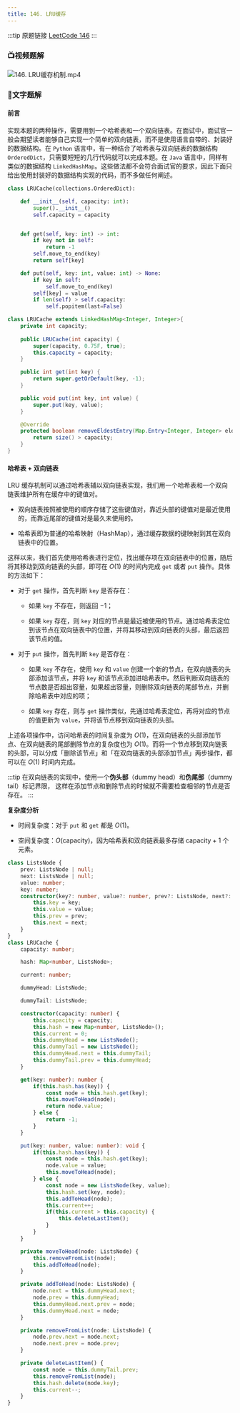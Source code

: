 ```yaml
---
title: 146. LRU缓存
---
```

:::tip 原题链接
[LeetCode 146](https://leetcode-cn.com/problems/lru-cache/)
:::
### 📺视频题解

![146. LRU缓存机制.mp4](42b5ca6a-4d69-4f7d-bf63-5c196aa23b44)

### 📖文字题解

#### 前言

实现本题的两种操作，需要用到一个哈希表和一个双向链表。在面试中，面试官一般会期望读者能够自己实现一个简单的双向链表，而不是使用语言自带的、封装好的数据结构。在 `Python` 语言中，有一种结合了哈希表与双向链表的数据结构 `OrderedDict`，只需要短短的几行代码就可以完成本题。在 `Java` 语言中，同样有类似的数据结构 `LinkedHashMap`。这些做法都不会符合面试官的要求，因此下面只给出使用封装好的数据结构实现的代码，而不多做任何阐述。

```Python [sol0-Python3]
class LRUCache(collections.OrderedDict):

    def __init__(self, capacity: int):
        super().__init__()
        self.capacity = capacity


    def get(self, key: int) -> int:
        if key not in self:
            return -1
        self.move_to_end(key)
        return self[key]

    def put(self, key: int, value: int) -> None:
        if key in self:
            self.move_to_end(key)
        self[key] = value
        if len(self) > self.capacity:
            self.popitem(last=False)
```

```Java [sol0-Java]
class LRUCache extends LinkedHashMap<Integer, Integer>{
    private int capacity;
    
    public LRUCache(int capacity) {
        super(capacity, 0.75F, true);
        this.capacity = capacity;
    }

    public int get(int key) {
        return super.getOrDefault(key, -1);
    }

    public void put(int key, int value) {
        super.put(key, value);
    }

    @Override
    protected boolean removeEldestEntry(Map.Entry<Integer, Integer> eldest) {
        return size() > capacity; 
    }
}
```

#### 哈希表 + 双向链表


LRU 缓存机制可以通过哈希表辅以双向链表实现，我们用一个哈希表和一个双向链表维护所有在缓存中的键值对。

- 双向链表按照被使用的顺序存储了这些键值对，靠近头部的键值对是最近使用的，而靠近尾部的键值对是最久未使用的。

- 哈希表即为普通的哈希映射（HashMap），通过缓存数据的键映射到其在双向链表中的位置。

这样以来，我们首先使用哈希表进行定位，找出缓存项在双向链表中的位置，随后将其移动到双向链表的头部，即可在 $O(1)$ 的时间内完成 `get` 或者 `put` 操作。具体的方法如下：

- 对于 `get` 操作，首先判断 `key` 是否存在：

    - 如果 `key` 不存在，则返回 $-1$；

    - 如果 `key` 存在，则 `key` 对应的节点是最近被使用的节点。通过哈希表定位到该节点在双向链表中的位置，并将其移动到双向链表的头部，最后返回该节点的值。

- 对于 `put` 操作，首先判断 `key` 是否存在：

    - 如果 `key` 不存在，使用 `key` 和 `value` 创建一个新的节点，在双向链表的头部添加该节点，并将 `key` 和该节点添加进哈希表中。然后判断双向链表的节点数是否超出容量，如果超出容量，则删除双向链表的尾部节点，并删除哈希表中对应的项；

    - 如果 `key` 存在，则与 `get` 操作类似，先通过哈希表定位，再将对应的节点的值更新为 `value`，并将该节点移到双向链表的头部。

上述各项操作中，访问哈希表的时间复杂度为 $O(1)$，在双向链表的头部添加节点、在双向链表的尾部删除节点的复杂度也为 $O(1)$。而将一个节点移到双向链表的头部，可以分成「删除该节点」和「在双向链表的头部添加节点」两步操作，都可以在 $O(1)$ 时间内完成。

:::tip
在双向链表的实现中，使用一个**伪头部**（dummy head）和**伪尾部**（dummy tail）标记界限，
这样在添加节点和删除节点的时候就不需要检查相邻的节点是否存在。
:::

**复杂度分析**

* 时间复杂度：对于 `put` 和 `get` 都是 $O(1)$。

* 空间复杂度：$O(\text{capacity})$，因为哈希表和双向链表最多存储 $\text{capacity} + 1$ 个元素。

```typescript
class ListsNode {
    prev: ListsNode | null;
    next: ListsNode | null;
    value: number;
    key: number;
    constructor(key?: number, value?: number, prev?: ListsNode, next?: ListsNode) {
        this.key = key;
        this.value = value;
        this.prev = prev;
        this.next = next;
    }
}
class LRUCache {
    capacity: number;

    hash: Map<number, ListsNode>;

    current: number;

    dummyHead: ListsNode;

    dummyTail: ListsNode;

    constructor(capacity: number) {
        this.capacity = capacity;
        this.hash = new Map<number, ListsNode>();
        this.current = 0;
        this.dummyHead = new ListsNode();
        this.dummyTail = new ListsNode();
        this.dummyHead.next = this.dummyTail;
        this.dummyTail.prev = this.dummyHead;
    }

    get(key: number): number {
        if(this.hash.has(key)) {
            const node = this.hash.get(key);
            this.moveToHead(node);
            return node.value;
        } else {
            return -1;
        }
    }

    put(key: number, value: number): void {
        if(this.hash.has(key)) {
            const node = this.hash.get(key);
            node.value = value;
            this.moveToHead(node);
        } else {
            const node = new ListsNode(key, value);
            this.hash.set(key, node);
            this.addToHead(node);
            this.current++;
            if(this.current > this.capacity) {
                this.deleteLastItem();
            }
        }
    }

    private moveToHead(node: ListsNode) {
        this.removeFromList(node);
        this.addToHead(node);
    }

    private addToHead(node: ListsNode) {
        node.next = this.dummyHead.next;
        node.prev = this.dummyHead;
        this.dummyHead.next.prev = node;
        this.dummyHead.next = node;
    }

    private removeFromList(node: ListsNode) {
        node.prev.next = node.next;
        node.next.prev = node.prev;
    }

    private deleteLastItem() {
        const node = this.dummyTail.prev;
        this.removeFromList(node);
        this.hash.delete(node.key);
        this.current--;
    }
}
```
